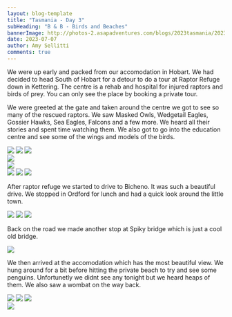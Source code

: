 ```yaml
---
layout: blog-template
title: "Tasmania - Day 3"
subHeading: "B & B - Birds and Beaches"
bannerImage: http://photos-2.asapadventures.com/blogs/2023tasmania/2023-07-07/PXL_20230707_005045519.jpg
date: 2023-07-07
author: Amy Sellitti
comments: true
---
```


We were up early and packed from our accomodation in Hobart. We had decided to head South of Hobart for a detour to do a tour at Raptor Refuge down in Kettering. The centre is a rehab and hospital for injured raptors and birds of prey. You can only see the place by booking a private tour.

We were greeted at the gate and taken around the centre we got to see so many of the rescued raptors. We saw Masked Owls, Wedgetail Eagles, Gossier Hawks, Sea Eagles, Falcons and a few more. We heard all their stories and spent time watching them. We also got to go into the education centre and see some of the wings and models of the birds.

<div class="grid-3c">
  <img src="http://photos-2.asapadventures.com/blogs/2023tasmania/2023-07-07/PXL_20230707_001540115.jpg"/>
  <img src="http://photos-2.asapadventures.com/blogs/2023tasmania/2023-07-07/PXL_20230707_005835287.jpg"/>
  <img src="http://photos-2.asapadventures.com/blogs/2023tasmania/2023-07-07/PXL_20230707_005045519.jpg"/>
</div>
<div class="center-image"><img src="http://photos-2.asapadventures.com/blogs/2023tasmania/2023-07-07/20000101000048_IMG_0428.jpg" /></div>
<div class="center-image"><img src="http://photos-2.asapadventures.com/blogs/2023tasmania/2023-07-07/20000101000304_IMG_0441.jpg" /></div>
<div class="grid-3c">
  <img src="http://photos-2.asapadventures.com/blogs/2023tasmania/2023-07-07/20000101000006_IMG_0458.jpg"/>
  <img src="http://photos-2.asapadventures.com/blogs/2023tasmania/2023-07-07/20000101000006_IMG_0466 (1).jpg"/>
  <img src="http://photos-2.asapadventures.com/blogs/2023tasmania/2023-07-07/PXL_20230707_001003617.jpg"/>
</div>

After raptor refuge we started to drive to Bicheno. It was such a beautiful drive. We stopped in Ordford for lunch and had a quick look around the little town.

<div class="grid-1l-2w">
  <img src="http://photos-2.asapadventures.com/blogs/2023tasmania/2023-07-07/PXL_20230707_042146565.jpg"/>
  <img src="http://photos-2.asapadventures.com/blogs/2023tasmania/2023-07-07/PXL_20230707_035647086.jpg"/>
  <img src="http://photos-2.asapadventures.com/blogs/2023tasmania/2023-07-07/PXL_20230707_042136964.jpg"/>
</div>

Back on the road we made another stop at Spiky bridge which is just a cool old bridge.

<div class="center-image"><img src="http://photos-2.asapadventures.com/blogs/2023tasmania/2023-07-07/PXL_20230707_050643121.jpg" /></div>

We then arrived at the accomodation which has the most beautiful view. We hung around for a bit before hitting the private beach to try and see some penguins. Unfortunetly we didnt see any tonight but we heard heaps of them. We also saw a wombat on the way back.

<div class="grid-3c">
  <img src="http://photos-2.asapadventures.com/blogs/2023tasmania/2023-07-07/PXL_20230707_060252396.jpg"/>
  <img src="http://photos-2.asapadventures.com/blogs/2023tasmania/2023-07-07/PXL_20230707_071329742.jpg"/>
  <img src="http://photos-2.asapadventures.com/blogs/2023tasmania/2023-07-07/PXL_20230707_071449683.jpg"/>
</div>
<div class="center-image"><img src="http://photos-2.asapadventures.com/blogs/2023tasmania/2023-07-07/PXL_20230707_071657323.MP.jpg" /></div>
